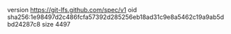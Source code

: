 version https://git-lfs.github.com/spec/v1
oid sha256:1e98497d2c486fcfa57392d285256eb18ad31c9e8a5462c19a9ab5dbd24287c8
size 4497
